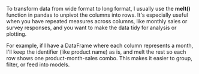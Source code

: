 To transform data from wide format to long format, I usually use the **melt()** function in pandas to unpivot the columns into rows. It's especially useful when you have repeated measures across columns, like monthly sales or survey responses, and you want to make the data tidy for analysis or plotting.

For example, if I have a DataFrame where each column represents a month, I'll keep the identifier (like product name) as is, and melt the rest so each row shows one product-month-sales combo. This makes it easier to group, filter, or feed into models.